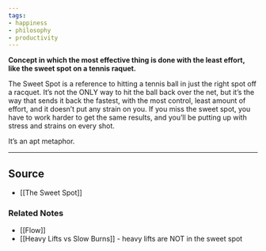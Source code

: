 ```yaml
---
tags:
- happiness
- philosophy
- productivity
---
```

**Concept in which the most effective thing is done with the least effort, like the sweet spot on a tennis raquet.**

The Sweet Spot is a reference to hitting a tennis ball in just the right spot off a racquet. It’s not the ONLY way to hit the ball back over the net, but it’s the way that sends it back the fastest, with the most control, least amount of effort, and it doesn’t put any strain on you. If you miss the sweet spot, you have to work harder to get the same results, and you’ll be putting up with stress and strains on every shot. 

It’s an apt metaphor. 

---

## Source
- [[The Sweet Spot]]

### Related Notes
- [[Flow]] 
- [[Heavy Lifts vs Slow Burns]] - heavy lifts are NOT in the sweet spot